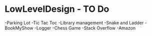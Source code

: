 # LowLevelDesign - TO Do
-Parking Lot
-Tic Tac Toc
-Library management
-Snake and Ladder
-BookMyShow 
-Logger
-Chess Game
-Stack Overflow
-Amazon

